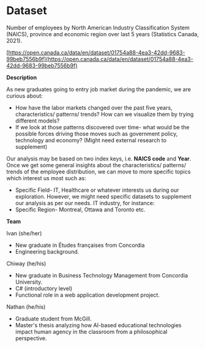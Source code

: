 # **Dataset**

Number of employees by North American Industry Classification System (NAICS), province and economic region over last 5 years (Statistics Canada, 2021).

[https://open.canada.ca/data/en/dataset/01754a88-4ea3-42dd-9683-99beb7556b9f](https://open.canada.ca/data/en/dataset/01754a88-4ea3-42dd-9683-99beb7556b9f)

**Description**

As new graduates going to entry job market during the pandemic, we are curious about:

- How have the labor markets changed over the past five years, characteristics/ patterns/ trends? How can we visualize them by trying different models?
- If we look at those patterns discovered over time- what would be the possible forces driving those moves such as government policy, technology and economy? (Might need external research to supplement)

Our analysis may be based on two index keys, i.e. **NAICS code** and **Year**. Once we get some general insights about the characteristics/ patterns/ trends of the employee distribution, we can move to more specific topics which interest us most such as:

- Specific Field- IT, Healthcare or whatever interests us during our exploration. However, we might need specific datasets to supplement our analysis as per our needs. IT industry, for instance:
- Specific Region- Montreal, Ottawa and Toronto etc.

**Team**

Ivan (she/her)

- New graduate in Études françaises from Concordia
- Engineering background.

Chiway (he/his)

- New graduate in Business Technology Management from Concordia University.
- C# (introductory level)
- Functional role in a web application development project.

Nathan (he/his)

- Graduate student from McGill.
- Master's thesis analyzing how AI-based educational technologies impact human agency in the classroom from a philosophical perspective.
